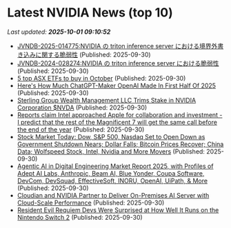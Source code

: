 # Latest NVIDIA News (top 10)
_Last updated: **2025-10-01 09:10:52**_

- [JVNDB-2025-014775:NVIDIA の triton inference server における境界外書き込みに関する脆弱性](http://vrda.jpcert.or.jp/feed/ja/JVNiPedia_JVNDB-2025-014775_AD_1.html) (Published: 2025-09-30)
- [JVNDB-2024-028274:NVIDIA の triton inference server における脆弱性](http://vrda.jpcert.or.jp/feed/ja/JVNiPedia_JVNDB-2024-028274_AD_1.html) (Published: 2025-09-30)
- [5 top ASX ETFs to buy in October](https://www.fool.com.au/2025/09/30/5-top-asx-etfs-to-buy-in-october-2025/) (Published: 2025-09-30)
- [Here's How Much ChatGPT-Maker OpenAI Made In First Half Of 2025](https://www.ndtvprofit.com/technology/here-is-how-much-artificial-intelligence-chatbot-chatgpt-maker-openai-made-in-first-half-of-2025) (Published: 2025-09-30)
- [Sterling Group Wealth Management LLC Trims Stake in NVIDIA Corporation $NVDA](https://www.etfdailynews.com/2025/09/30/sterling-group-wealth-management-llc-trims-stake-in-nvidia-corporation-nvda/) (Published: 2025-09-30)
- [Reports claim Intel approached Apple for collaboration and investment - I predict that the rest of the Magnificent 7 will get the same call before the end of the year](https://www.techradar.com/pro/reports-claim-intel-approached-apple-for-collaboration-and-investment-i-predict-that-the-rest-of-the-magnificent-7-will-get-the-same-call-before-the-end-of-the-year) (Published: 2025-09-30)
- [Stock Market Today: Dow, S&P 500, Nasdaq Set to Open Down as Government Shutdown Nears; Dollar Falls; Bitcoin Prices Recover; China Data; Wolfspeed Stock, Intel, Nvidia and More Movers](https://biztoc.com/x/30e44d3fa686ff85) (Published: 2025-09-30)
- [Agentic AI in Digital Engineering Market Report 2025, with Profiles of Adept AI Labs, Anthropic, Beam AI, Blue Yonder, Coupa Software, DevCom, DevSquad, EffectiveSoft, INORU, OpenAI, UiPath, & More](https://www.globenewswire.com/news-release/2025/09/30/3158320/28124/en/Agentic-AI-in-Digital-Engineering-Market-Report-2025-with-Profiles-of-Adept-AI-Labs-Anthropic-Beam-AI-Blue-Yonder-Coupa-Software-DevCom-DevSquad-EffectiveSoft-INORU-OpenAI-UiPath-M.html) (Published: 2025-09-30)
- [Cloudian and NVIDIA Partner to Deliver On-Premises AI Server with Cloud-Scale Performance](https://www.storagereview.com/news/cloudian-and-nvidia-partner-to-deliver-on-premises-ai-server-with-cloud-scale-performance) (Published: 2025-09-30)
- [Resident Evil Requiem Devs Were Surprised at How Well It Runs on the Nintendo Switch 2](https://wccftech.com/resident-evil-requiem-devs-surprised-how-well-it-runs-switch-2/) (Published: 2025-09-30)
